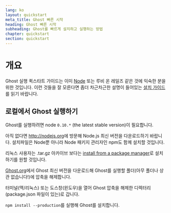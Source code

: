 ```yaml
---
lang: ko
layout: quickstart
meta_title: Ghost 빠른 시작
heading: Ghost 빠른 시작
subheading: Ghost를 빠르게 설치하고 실행하는 방법
chapter: quickstart
section: quickstart
---
```


# 개요 <a id="overview"></a>

Ghost 실행 퀵스타트 가이드는 이미 [Node](http://nodejs.org) 또는 루비 온 레일즈 같은 것에 익숙한 분을 위한 것입니다. 이런 것들을 잘 모른다면 좀더 차근차근한 설명이 들어있는 [설치 가이드](/installation.html)를 읽기 바랍니다.


## 로컬에서 Ghost 실행하기 <a id="ghost-local"></a>

Ghost를 실행하려면 node `0.10.*` (the latest stable version)이 필요합니다.

아직 없다면 <http://nodejs.org>에 방문해 Node.js 최신 버전을 다운로드하기 바랍니다. 설치파일은 Node뿐 아니라 Node 패키지 관리자인 npm도 함께 설치할 것입니다.

리눅스 사용자는 .tar.gz 아카이브 보다는 [install from a package manager](https://github.com/joyent/node/wiki/Installing-Node.js-via-package-manager)로 설치하기를 원할 것입니다.

[Ghost.org](http://ghost.org)에서 Ghost 최신 버전을 다운로드해 Ghost를 실행할 폴더(아무 폴더나 상관 없습니다!)에 압축을 해제합니다.


터미널(맥/리눅스) 또는 도스창(윈도우)을 열어 Ghost 압축을 해제한 디렉터리(package.json 파일이 있는)로 갑니다.

`npm install --production`를 실행해 Ghost를 설치합니다.

<!--<h2 id="customise">Customise & Configure Ghost</h2>

<h2 id="ghost-deploy">Deploy Ghost</h2>

<ol>
    <li>In the Terminal / Command Prompt, type <code>npm start</code></li>
    <li><p>This will have launched your Ghost blog, visit one  <a href="http://localhost:2368/">http://localhost:2368/</a> to see</p></li>
</ol>
-->
